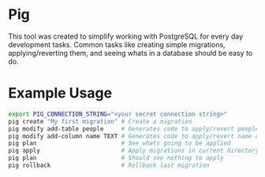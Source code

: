 # Pig

This tool was created to simplify working with PostgreSQL for every day development tasks. Common tasks like creating simple migrations, applying/reverting them, and seeing whats in a database should be easy to do.

# Example Usage

```bash
export PIG_CONNECTION_STRING="<your secret connection string>"
pig create "My first migration" # Create a migration
pig modify add-table people     # Generates code to apply/revert people table
pig modify add-column name TEXT # Generates code to apply/revert name column
pig plan                        # See whats going to be applied
pig apply                       # Apply migrations in current directory
pig plan                        # Should see nothing to apply
pig rollback                    # Rollback last migration
```
